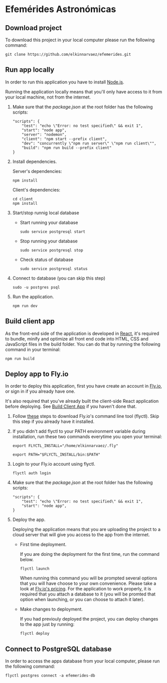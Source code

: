 # Efemérides Astronómicas

## Download project

To download this project in your local computer please run the following command:

```
git clone https://github.com/elkinnarvaez/efemerides.git
```

## Run app locally

In order to run this application you have to install [Node.js](https://nodejs.org/en/download/).

Running the application locally means that you'll only have access to it from your local machine, not from the internet.

1. Make sure that the *package.json* at the root folder has the following scripts:

    ```
    "scripts": {
        "test": "echo \"Error: no test specified\" && exit 1",
        "start": "node app",
        "server": "nodemon",
        "client": "npm start --prefix client",
        "dev": "concurrently \"npm run server\" \"npm run client\"",
        "build": "npm run build --prefix client"
    }
    ```

2. Install dependencies.

    Server's dependencies:

    ```
    npm install
    ```

    Client's dependencies:

    ```
    cd client
    npm install
    ```

3. Start/stop runnig local database

    - Start running your database
    
        ```
        sudo service postgresql start
        ```

    - Stop running your database

        ```
        sudo service postgresql stop
        ```

    - Check status of database

        ```
        sudo service postgresql status
        ```

4. Connect to database (you can skip this step)

    ```
    sudo -u postgres psql
    ```

5. Run the application.

    ```
    npm run dev
    ```

## Build client app

As the front-end side of the application is developed in [React](https://reactjs.org/), it's required to bundle, minify and optimize all front end code into HTML, CSS and JavaScript files in the build folder. You can do that by running the following command in your terminal:

```
npm run build
```

## Deploy app to Fly.io

In order to deploy this application, first you have create an account in [Fly.io](https://fly.io/app/sign-in), or sign in if you already have one.

It's also required that you've already built the client-side React application before deploying. See [Build Client App](build-client-app) if you haven't done that.

1. Follow [these](https://fly.io/docs/hands-on/install-flyctl/) steps to download Fly.io's command line tool (flyctl). Skip this step if you already have it installed.

2. If you didn't add flyctl to your PATH environment variable during installation, run these two commands everytime you open your terminal:

    ```
    export FLYCTL_INSTALL="/home/elkinnarvaez/.fly"
    ```

    ```
    export PATH="$FLYCTL_INSTALL/bin:$PATH"
    ```

3. Login to your Fly.io account using flyctl.

    ```
    flyctl auth login
    ```

4. Make sure that the *package.json* at the root folder has the following scripts:

    ```
    "scripts": {
        "test": "echo \"Error: no test specified\" && exit 1",
        "start": "node app",
    }
    ```

5. Deploy the app.

    Deploying the application means that you are uploading the project to a cloud server that will give you access to the app from the internet.

    * First time deployment.

        If you are doing the deployment for the first time, run the command below.

        ```
        flyctl launch
        ```

        When running this command you will be prompted several options that you will have choose to your own convenience. Please take a look at [Fly.io's pricing](https://fly.io/docs/about/pricing/). For the application to work properly, it is required that you attach a database to it (you will be promted that option when launching, or you can choose to attach it later).
    
    * Make changes to deployment.

        If you had previouly deployed the project, you can deploy changes to the app just by running:

        ```
        flyctl deploy
        ```

## Connect to PostgreSQL database

In order to access the apps database from your local computer, please run the following command:

```
flyctl postgres connect -a efemerides-db
```